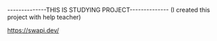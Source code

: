 --------------THIS IS STUDYING PROJECT-------------- (I created this project with help teacher)

https://swapi.dev/
